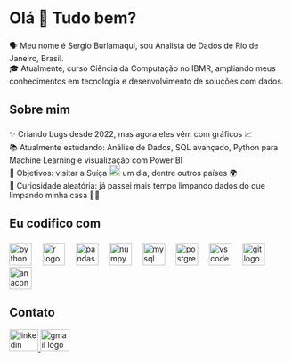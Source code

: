 <h1 align="left">Olá 👋 Tudo bem?</h1>

###

<p align="left">🗣️ Meu nome é Sergio Burlamaqui, sou Analista de Dados de Rio de Janeiro, Brasil.<br>🎓 Atualmente, curso Ciência da Computação no IBMR, ampliando meus conhecimentos em tecnologia e desenvolvimento de soluções com dados.</p>

###

<h2 align="left">Sobre mim</h2>

###

<p align="left">✨ Criando bugs desde 2022, mas agora eles vêm com gráficos 📈  <br>📚 Atualmente estudando: Análise de Dados, SQL avançado, Python para Machine Learning e visualização com Power BI  <br>🎯 Objetivos: visitar a Suíça  <img src="https://upload.wikimedia.org/wikipedia/commons/f/f3/Flag_of_Switzerland.svg" width="20"/>  um dia, dentre outros países 🌍  <br>🎲 Curiosidade aleatória: já passei mais tempo limpando dados do que limpando minha casa 🧹😂</p>

###

<h2 align="left">Eu codifico com</h2>

###

<div align="left">
  <img src="https://cdn.jsdelivr.net/gh/devicons/devicon/icons/python/python-original.svg" height="40" alt="python logo"  />
  <img width="12" />
  <img src="https://cdn.jsdelivr.net/gh/devicons/devicon/icons/r/r-original.svg" height="40" alt="r logo"  />
  <img width="12" />
  <img src="https://cdn.jsdelivr.net/gh/devicons/devicon/icons/pandas/pandas-original.svg" height="40" alt="pandas logo"  />
  <img width="12" />
  <img src="https://cdn.jsdelivr.net/gh/devicons/devicon/icons/numpy/numpy-original.svg" height="40" alt="numpy logo"  />
  <img width="12" />
  <img src="https://cdn.jsdelivr.net/gh/devicons/devicon/icons/mysql/mysql-original.svg" height="40" alt="mysql logo"  />
  <img width="12" />
  <img src="https://cdn.jsdelivr.net/gh/devicons/devicon/icons/postgresql/postgresql-original.svg" height="40" alt="postgresql logo"  />
  <img width="12" />
  <img src="https://cdn.jsdelivr.net/gh/devicons/devicon/icons/vscode/vscode-original.svg" height="40" alt="vscode logo"  />
  <img width="12" />
  <img src="https://cdn.jsdelivr.net/gh/devicons/devicon/icons/git/git-original.svg" height="40" alt="git logo"  />
  <img width="12" />
  <img src="https://cdn.jsdelivr.net/gh/devicons/devicon/icons/anaconda/anaconda-original.svg" height="40" alt="anaconda logo"  />
</div>

###

<h2 align="left">Contato</h2>

<div align="left">
  <a href="https://www.linkedin.com/in/sergioburlamaqui/" target="_blank">
    <img src="https://raw.githubusercontent.com/maurodesouza/profile-readme-generator/master/src/assets/icons/social/linkedin/default.svg" width="52" height="40" alt="linkedin logo"  />
  </a>
  <a href="sergio_o.b_junior@hotmail.com" target="_blank">
    <img src="https://raw.githubusercontent.com/maurodesouza/profile-readme-generator/master/src/assets/icons/social/gmail/default.svg" width="52" height="40" alt="gmail logo"  />
  </a>
</div>

###
